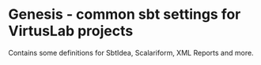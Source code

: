 Genesis - common sbt settings for VirtusLab projects
====================================================

Contains some definitions for SbtIdea, Scalariform, XML Reports and more.